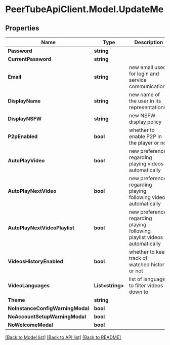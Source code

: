 # PeerTubeApiClient.Model.UpdateMe

## Properties

Name | Type | Description | Notes
------------ | ------------- | ------------- | -------------
**Password** | **string** |  | [optional] 
**CurrentPassword** | **string** |  | [optional] 
**Email** | **string** | new email used for login and service communications | [optional] 
**DisplayName** | **string** | new name of the user in its representations | [optional] 
**DisplayNSFW** | **string** | new NSFW display policy | [optional] 
**P2pEnabled** | **bool** | whether to enable P2P in the player or not | [optional] 
**AutoPlayVideo** | **bool** | new preference regarding playing videos automatically | [optional] 
**AutoPlayNextVideo** | **bool** | new preference regarding playing following videos automatically | [optional] 
**AutoPlayNextVideoPlaylist** | **bool** | new preference regarding playing following playlist videos automatically | [optional] 
**VideosHistoryEnabled** | **bool** | whether to keep track of watched history or not | [optional] 
**VideoLanguages** | **List&lt;string&gt;** | list of languages to filter videos down to | [optional] 
**Theme** | **string** |  | [optional] 
**NoInstanceConfigWarningModal** | **bool** |  | [optional] 
**NoAccountSetupWarningModal** | **bool** |  | [optional] 
**NoWelcomeModal** | **bool** |  | [optional] 

[[Back to Model list]](../README.md#documentation-for-models) [[Back to API list]](../README.md#documentation-for-api-endpoints) [[Back to README]](../README.md)

